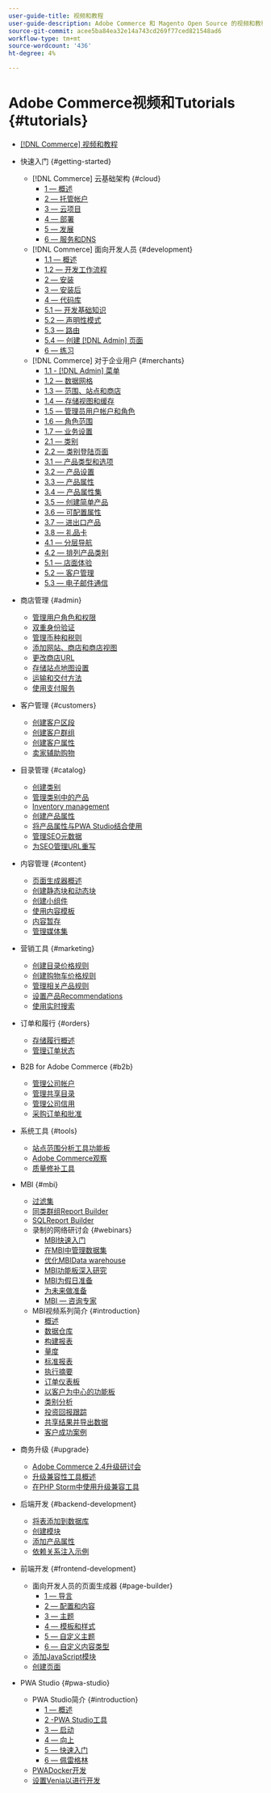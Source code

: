 ```yaml
---
user-guide-title: 视频和教程
user-guide-description: Adobe Commerce 和 Magento Open Source 的视频和教程集合。
source-git-commit: acee5ba84ea32e14a743cd269f77ced821548ad6
workflow-type: tm+mt
source-wordcount: '436'
ht-degree: 4%

---
```



# Adobe Commerce视频和Tutorials {#tutorials}

+ [[!DNL Commerce] 视频和教程](overview.md)

+ 快速入门 {#getting-started}
   + [!DNL Commerce] 云基础架构 {#cloud}
      + [1 — 概述](./cloud/1-overview.md)
      + [2 — 托管帐户](./cloud/2-accounts.md)
      + [3 — 云项目](./cloud/3-projects.md)
      + [4 — 部署](./cloud/4-deployment.md)
      + [5 — 发展](./cloud/5-dev-config.md)
      + [6 — 服务和DNS](./cloud/6-launch.md)
   + [!DNL Commerce] 面向开发人员 {#development}
      + [1.1 — 概述](./developer/backend-1-1-overview.md)
      + [1.2 — 开发工作流程](./developer/backend-1-2-workflow.md)
      + [2 — 安装](./developer/backend-2-install.md)
      + [3 — 安装后](./developer/backend-3-post-install.md)
      + [4 — 代码库](./developer/backend-4-code-base.md)
      + [5.1 — 开发基础知识](./developer/backend-5-1-dev-basics.md)
      + [5.2 — 声明性模式](./developer/backend-5-2-declarative-schema.md)
      + [5.3 — 路由](./developer/backend-5-3-routing.md)
      + [5.4 — 创建 [!DNL Admin] 页面](./developer/backend-5-4-admin-page.md)
      + [6 — 练习](./developer/backend-6-practice.md)
   + [!DNL Commerce] 对于企业用户 {#merchants}
      + [1.1 - [!DNL Admin] 菜单](./merchant/introduction/1-1-menus.md)
      + [1.2 — 数据网格](./merchant/introduction/1-2-data-grids.md)
      + [1.3 — 范围、站点和商店](./merchant/introduction/1-3-apps-scopes-sites-stores.md)
      + [1.4 — 存储视图和缓存](./merchant/introduction/1-4-store-views-cache.md)
      + [1.5 — 管理员用户帐户和角色](./merchant/introduction/1-5-users-roles.md)
      + [1.6 — 角色范围](./merchant/introduction/1-6-role-scopes.md)
      + [1.7 — 业务设置](./merchant/introduction/1-7-business-settings.md)
      + [2.1 — 类别](./merchant/introduction/2-1-categories.md)
      + [2.2 — 类别登陆页面](./merchant/introduction/2-2-category-landing-page.md)
      + [3.1 — 产品类型和选项](./merchant/introduction/3-1-product-types-options.md)
      + [3.2 — 产品设置](./merchant/introduction/3-2-product-settings.md)
      + [3.3 — 产品属性](./merchant/introduction/3-3-product-attributes.md)
      + [3.4 — 产品属性集](./merchant/introduction/3-4-product-attribute-sets.md)
      + [3.5 — 创建简单产品](./merchant/introduction/3-5-create-simple-product.md)
      + [3.6 — 可配置属性](./merchant/introduction/3-6-configurable-attributes.md)
      + [3.7 — 进出口产品](./merchant/introduction/3-7-import-export-products.md)
      + [3.8 — 礼品卡](./merchant/introduction/3-8-gift-cards.md)
      + [4.1 — 分层导航](./merchant/introduction/4-1-layered-navigation.md)
      + [4.2 — 排列产品类别](./merchant/introduction/4-2-arrange-product-categories.md)
      + [5.1 — 店面体验](./merchant/introduction/5-1-storefront-experience.md)
      + [5.2 — 客户管理](./merchant/introduction/5-2-customer-management.md)
      + [5.3 — 电子邮件通信](./merchant/introduction/5-3-store-communications.md)

+ 商店管理 {#admin}
   + [管理用户角色和权限](./merchant/users-roles-permissions.md)
   + [双重身份验证](./merchant/two-factor-authentication.md)
   + [管理币种和税则](./merchant/currency-tax-rules.md)
   + [添加网站、商店和商店视图](./merchant/add-websites-stores-views.md)
   + [更改商店URL](./merchant/change-store-url.md)
   + [存储站点地图设置](./merchant/site-map-setup.md)
   + [运输和交付方法](./merchant/shipping-delivery.md)
   + [使用支付服务](./merchant/payment-services.md)

+ 客户管理 {#customers}
   + [创建客户区段](./merchant/customer-segments.md)
   + [创建客户群组](./merchant/customer-groups.md)
   + [创建客户属性](./merchant/customer-attributes.md)
   + [卖家辅助购物](./merchant/seller-assisted-shopping.md)

+ 目录管理 {#catalog}
   + [创建类别](./merchant/category-create.md)
   + [管理类别中的产品](./merchant/category-products.md)
   + [Inventory management](./merchant/inventory-management.md)
   + [创建产品属性](./merchant/product-attributes-create.md)
   + [将产品属性与PWA Studio结合使用](./merchant/product-attributes-pwa.md)
   + [管理SEO元数据](./merchant/seo-metadata.md)
   + [为SEO管理URL重写](./merchant/seo-url-rewrites.md)

+ 内容管理 {#content}
   + [页面生成器概述](./merchant/page-builder-overview.md)
   + [创建静态块和动态块](./merchant/static-dynamic-blocks.md)
   + [创建小组件](./merchant/widgets.md)
   + [使用内容模板](./merchant/content-templates.md)
   + [内容暂存](./merchant/content-staging.md)
   + [管理媒体集](./merchant/media-gallery.md)

+ 营销工具 {#marketing}
   + [创建目录价格规则](./merchant/catalog-price-rules.md)
   + [创建购物车价格规则](./merchant/cart-price-rules.md)
   + [管理相关产品规则](./merchant/related-product-rules.md)
   + [设置产品Recommendations](./merchant/product-recommendations.md)
   + [使用实时搜索](./merchant/live-search.md)

+ 订单和履行 {#orders}
   + [存储履行概述](./merchant/store-fulfillment.md)
   + [管理订单状态](./merchant/order-status.md)

+ B2B for Adobe Commerce {#b2b}
   + [管理公司帐户](./merchant/b2b/company-accounts.md)
   + [管理共享目录](./merchant/b2b/shared-catalogs.md)
   + [管理公司信用](./merchant/b2b/company-credit.md)
   + [采购订单和批准](./merchant/b2b/purchase-orders.md)

+ 系统工具 {#tools}
   + [站点范围分析工具功能板](./tools/site-wide-analysis-tool.md)
   + [Adobe Commerce观察](./tools/observation-tool.md)
   + [质量修补工具](./tools/quality-patch-tool.md)

+ MBI {#mbi}
   + [过滤集](./merchant/business-intelligence/filter-sets.md)
   + [同类群组Report Builder](./merchant/business-intelligence/cohort-report-builder.md)
   + [SQLReport Builder](./merchant/business-intelligence/sql-report-builder.md)
   + 录制的网络研讨会 {#webinars}
      + [MBI快速入门](./merchant/business-intelligence/webinars/getting-started.md)
      + [在MBI中管理数据集](./merchant/business-intelligence/webinars/manage-data-sets.md)
      + [优化MBIData warehouse](./merchant/business-intelligence/webinars/optimize-data-warehouse.md)
      + [MBI功能板深入研究](./merchant/business-intelligence/webinars/dashboards-deep-dive.md)
      + [MBI为假日准备](./merchant/business-intelligence/webinars/holiday-readiness.md)
      + [为未来做准备](./merchant/business-intelligence/prepare-for-future.md)
      + [MBI — 咨询专家](./merchant/business-intelligence/webinars/ask-expert.md)
   + MBI视频系列简介 {#introduction}
      + [概述](./merchant/business-intelligence/1-overview.md)
      + [数据仓库](./merchant/business-intelligence/2-data-warehousing.md)
      + [构建报表](./merchant/business-intelligence/3-build-reports.md)
      + [量度](./merchant/business-intelligence/4-metrics.md)
      + [标准报表](./merchant/business-intelligence/5-standard-reports.md)
      + [执行摘要](./merchant/business-intelligence/6-executive-summary-dashboard.md)
      + [订单仪表板](./merchant/business-intelligence/7-orders-dashboard.md)
      + [以客户为中心的功能板](./merchant/business-intelligence/8-customer-focused-dashboards.md)
      + [类别分析](./merchant/business-intelligence/9-category-analysis.md)
      + [投资回报跟踪](./merchant/business-intelligence/10-roi-tracking.md)
      + [共享结果并导出数据](./merchant/business-intelligence/11-share-results-export-data.md)
      + [客户成功案例](./merchant/business-intelligence/12-customer-success.md)

+ 商务升级 {#upgrade}
   + [Adobe Commerce 2.4升级研讨会](./upgrade/2.4-upgrade-workshop.md)
   + [升级兼容性工具概述](./upgrade/upgrade-compatibility-tool-overview.md)
   + [在PHP Storm中使用升级兼容工具](./upgrade/uct-phpstorm.md)

+ 后端开发 {#backend-development}
   + [将表添加到数据库](./developer/add-new-db-table.md)
   + [创建模块](./developer/create-module.md)
   + [添加产品属性](./developer/add-product-attribute.md)
   + [依赖关系注入示例](./developer/dependency-injection.md)

+ 前端开发 {#frontend-development}
   + 面向开发人员的页面生成器 {#page-builder}
      + [1 — 导言](./developer/page-builder/1-intro-case-studies.md)
      + [2 — 配置和内容](./developer/page-builder/2-config-create-content.md)
      + [3 — 主题](./developer/page-builder/3-themes.md)
      + [4 — 模板和样式](./developer/page-builder/4-admin-templates-apply-styles.md)
      + [5 — 自定义主题](./developer/page-builder/5-customize-theme.md)
      + [6 — 自定义内容类型](./developer/page-builder/6-custom-content-types.md)
   + [添加JavaScript模块](./developer/add-javascript-module.md)
   + [创建页面](./developer/create-new-page.md)

+ PWA Studio {#pwa-studio}
   + PWA Studio简介 {#introduction}
      + [1 — 概述](./pwa/introduction/1-overview.md)
      + [2 -PWA Studio工具](./pwa/introduction/2-pwa-studio-tools.md)
      + [3 — 启动](./pwa/introduction/3-launch.md)
      + [4 — 向上](./pwa/introduction/4-upward.md)
      + [5 — 快速入门](./pwa/introduction/5-getting-started.md)
      + [6 — 佩雷格林](./pwa/introduction/6-peregrine.md)
   + [PWADocker开发](./pwa/pwa-docker-development.md)
   + [设置Venia以进行开发](./pwa/set-up-venia-for-dev.md)

